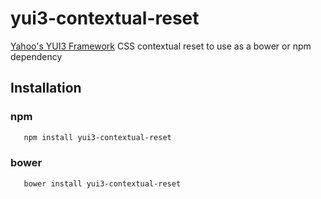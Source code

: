
# yui3-contextual-reset

[Yahoo's YUI3 Framework](https://github.com/yui/yui3) CSS contextual reset to use as a bower or npm dependency

## Installation

### npm

```bash
   npm install yui3-contextual-reset
```

### bower

```bash
   bower install yui3-contextual-reset
```

